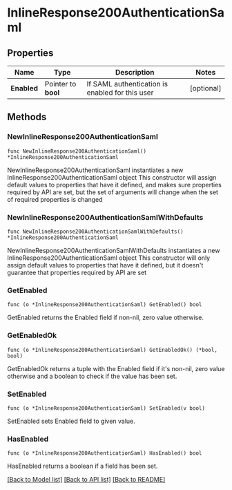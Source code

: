 # InlineResponse200AuthenticationSaml

## Properties

Name | Type | Description | Notes
------------ | ------------- | ------------- | -------------
**Enabled** | Pointer to **bool** | If SAML authentication is enabled for this user | [optional] 

## Methods

### NewInlineResponse200AuthenticationSaml

`func NewInlineResponse200AuthenticationSaml() *InlineResponse200AuthenticationSaml`

NewInlineResponse200AuthenticationSaml instantiates a new InlineResponse200AuthenticationSaml object
This constructor will assign default values to properties that have it defined,
and makes sure properties required by API are set, but the set of arguments
will change when the set of required properties is changed

### NewInlineResponse200AuthenticationSamlWithDefaults

`func NewInlineResponse200AuthenticationSamlWithDefaults() *InlineResponse200AuthenticationSaml`

NewInlineResponse200AuthenticationSamlWithDefaults instantiates a new InlineResponse200AuthenticationSaml object
This constructor will only assign default values to properties that have it defined,
but it doesn't guarantee that properties required by API are set

### GetEnabled

`func (o *InlineResponse200AuthenticationSaml) GetEnabled() bool`

GetEnabled returns the Enabled field if non-nil, zero value otherwise.

### GetEnabledOk

`func (o *InlineResponse200AuthenticationSaml) GetEnabledOk() (*bool, bool)`

GetEnabledOk returns a tuple with the Enabled field if it's non-nil, zero value otherwise
and a boolean to check if the value has been set.

### SetEnabled

`func (o *InlineResponse200AuthenticationSaml) SetEnabled(v bool)`

SetEnabled sets Enabled field to given value.

### HasEnabled

`func (o *InlineResponse200AuthenticationSaml) HasEnabled() bool`

HasEnabled returns a boolean if a field has been set.


[[Back to Model list]](../README.md#documentation-for-models) [[Back to API list]](../README.md#documentation-for-api-endpoints) [[Back to README]](../README.md)


